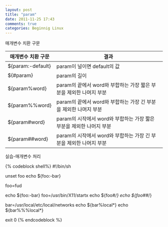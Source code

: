```yaml
---
layout: post
title: "param"
date: 2011-11-25 17:43
comments: true
categories: Beginnig Linux
---
```


매개변수 치환 구문

|매개변수 치환 구문|결과                                                                |
|------------------|--------------------------------------------------------------------|
|${param:-default} |param이 널이면 default의 값                                         |
|${#param}         |param의 길이                                                        |
|${param%word}     |param의 끝에서 word와 부합하는 가장 짧은 부분을 제외한 나머지 부분  |
|${param%%word}    |param의 끝에서 word와 부합하는 가장 긴 부분을 제외한 나머지 부분    |
|${param#word}     |param의 시작에서 word와 부합하는 가장 짧은 부분을 제외한 나머지 부분|
|${param##word}    |param의 시작에서 word와 부합하는 가장 긴 부분을 제외한 나머지 부분  |

실습-매개변수 처리

{% codeblock shell%}
#!/bin/sh

unset foo
echo ${foo:-bar}

foo=fud

echo ${foo:-bar}
foo=/usr/bin/X11/startx
echo ${foo#*/}
echo ${foo##*/}

bar=/usr/local/etc/local/networks
echo ${bar%local*}
echo ${bar%%%local*}

exit 0
{% endcodeblock %}
